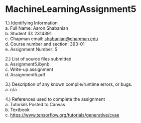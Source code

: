 # MachineLearningAssignment5
1.) Identifying Information <br>
  a. Full Name: Aaron Shabanian <br>
  b. Student ID: 2314391 <br>
  c. Chapman email: shabanian@chapman.edu <br>
  d. Course number and section: 393-01 <br>
  e. Assignment Number: 5 <br>

2.) List of source files submitted <br>
  a. Assignment5.ibynb <br>
  c. Write-up assignment  <br>
  d. Assignment5.pdf <br>

3.) Description of any known compile/runtime errors, or bugs. <br>
  a. n/a <br>

4.) References used to complete the assignment <br>
  a.  Tutorials Posted to Canvas<br>
  b.  Textbook <br>
  c. https://www.tensorflow.org/tutorials/generative/cvae 

